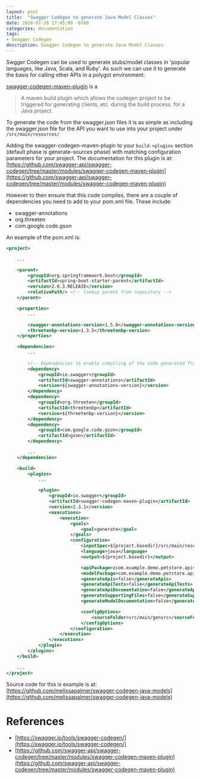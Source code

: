 ```yaml
---
layout: post
title:  "Swagger Codegen to generate Java Model Classes"
date: 2018-07-26 17:45:09 -0700
categories: documentation
tags: 
- Swagger Codegen
description: Swagger Codegen to generate Java Model Classes
---
```


Swgger Codegen can be used to generate stubs/model classes in 'popular languages, like Java, Scala, and Ruby'. As such we can use it to generate the basis for calling other APIs in a polygot environment. 

[swagger-codegen-maven-plugin](https://github.com/swagger-api/swagger-codegen/tree/master/modules/swagger-codegen-maven-plugin) is a 
> A maven build plugin which allows the codegen project to be triggered for generating clients, etc. during the build process.
for a Java project.

To generate the code from the swagger.json files it is as simple as including the swagger.json file for the API you want to use into your project under
`/src/main/resources/`

Adding the swagger-codegen-maven-plugin to your `build->plugins` section (default phase is generate-sources phase) with matching configuration parameters for your project. The documentation for this plugin is at: [https://github.com/swagger-api/swagger-codegen/tree/master/modules/swagger-codegen-maven-plugin](https://github.com/swagger-api/swagger-codegen/tree/master/modules/swagger-codegen-maven-plugin)

However to then ensure that this code compiles, there are a couple of dependencies you need to add to your pom.xml file. These include: 
- swagger-annotations
- org.threeten
- com.google.code.gson

An example of the pom.xml is: 
```xml
<project>

	...

	<parent>
		<groupId>org.springframework.boot</groupId>
		<artifactId>spring-boot-starter-parent</artifactId>
		<version>2.0.3.RELEASE</version>
		<relativePath/> <!-- lookup parent from repository -->
	</parent>

	<properties>
		...

		<swagger-annotations-version>1.5.8</swagger-annotations-version>
        <threetenbp-version>1.3.5</threetenbp-version>
	</properties>

	<dependencies>
		...
		
		<!-- Dependencies to enable compiling of the code generated from swagger.json - Petstore API-->
		<dependency>
			<groupId>io.swagger</groupId>
			<artifactId>swagger-annotations</artifactId>
			<version>${swagger-annotations-version}</version>
		</dependency>
		<dependency>
			<groupId>org.threeten</groupId>
			<artifactId>threetenbp</artifactId>
			<version>${threetenbp-version}</version>
		</dependency>
		<dependency>
	    	<groupId>com.google.code.gson</groupId>
	    	<artifactId>gson</artifactId>
		</dependency>

		...
	</dependencies>

	<build>
		<plugins>
			...

			<plugin>
                <groupId>io.swagger</groupId>
                <artifactId>swagger-codegen-maven-plugin</artifactId>
                <version>2.3.1</version>
                <executions>
                    <execution>
                        <goals>
                            <goal>generate</goal>
                        </goals>
                        <configuration>
                            <inputSpec>${project.basedir}/src/main/resources/petstore-swagger.json</inputSpec>
                            <language>java</language>
                            <output>${project.basedir}</output>

                            <apiPackage>zcom.example.demo.petstore.api</apiPackage>
                            <modelPackage>com.example.demo.petstore.api.model</modelPackage>
                            <generateApis>false</generateApis>
                            <generateApiTests>false</generateApiTests>
                            <generateApiDocumentation>false</generateApiDocumentation>
                            <generateSupportingFiles>false</generateSupportingFiles>
                            <generateModelDocumentation>false</generateModelDocumentation>

                            <configOptions>
                                <sourceFolder>src/main/gensrc</sourceFolder>
                            </configOptions>
                        </configuration>
                    </execution>
                </executions>
            </plugin>
		</plugins>
	</build>
	
	...
</project>
```

Source code for this is example is at: [https://github.com/melissapalmer/swagger-codegen-java-models](https://github.com/melissapalmer/swagger-codegen-java-models)

References
====
- [https://swagger.io/tools/swagger-codegen/](https://swagger.io/tools/swagger-codegen/)
- [https://github.com/swagger-api/swagger-codegen/tree/master/modules/swagger-codegen-maven-plugin](https://github.com/swagger-api/swagger-codegen/tree/master/modules/swagger-codegen-maven-plugin) 